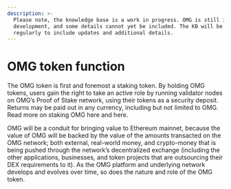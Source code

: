 ```yaml
---
description: >-
  Please note, the knowledge base is a work in progress. OMG is still in
  development, and some details cannot yet be included. The KB will be revised
  regularly to include updates and additional details.
---
```


# OMG token function

The OMG token is first and foremost a staking token. By holding OMG tokens, users gain the right to take an active role by running validator nodes on OMG’s Proof of Stake network, using their tokens as a security deposit. Returns may be paid out in any currency, including but not limited to OMG. Read more on staking OMG here and here.  


OMG will be a conduit for bringing value to Ethereum mainnet, because the value of OMG will be backed by the value of the amounts transacted on the OMG network; both external, real-world money, and crypto-money that is being pushed through the network’s decentralized exchange \(including the other applications, businesses, and token projects that are outsourcing their DEX requirements to it\). As the OMG platform and underlying network develops and evolves over time, so does the nature and role of the OMG token.  


